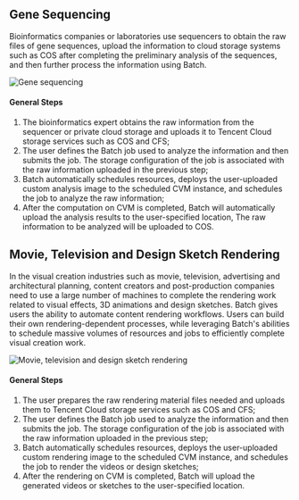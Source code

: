 ## Gene Sequencing
Bioinformatics companies or laboratories use sequencers to obtain the raw files of gene sequences, upload the information to cloud storage systems such as COS after completing the preliminary analysis of the sequences, and then further process the information using Batch.

![Gene sequencing](https://main.qcloudimg.com/raw/d278dddab5b44da4dfb2fec54e6031b7.png)

#### General Steps
1. The bioinformatics expert obtains the raw information from the sequencer or private cloud storage and uploads it to Tencent Cloud storage services such as COS and CFS;
2. The user defines the Batch job used to analyze the information and then submits the job. The storage configuration of the job is associated with the raw information uploaded in the previous step;
3. Batch automatically schedules resources, deploys the user-uploaded custom analysis image to the scheduled CVM instance, and schedules the job to analyze the raw information;
4. After the computation on CVM is completed, Batch will automatically upload the analysis results to the user-specified location,
The raw information to be analyzed will be uploaded to COS.

## Movie, Television and Design Sketch Rendering
In the visual creation industries such as movie, television, advertising and architectural planning, content creators and post-production companies need to use a large number of machines to complete the rendering work related to visual effects, 3D animations and design sketches. Batch gives users the ability to automate content rendering workflows. Users can build their own rendering-dependent processes, while leveraging Batch's abilities to schedule massive volumes of resources and jobs to efficiently complete visual creation work.

![Movie, television and design sketch rendering](https://main.qcloudimg.com/raw/cc1ba1087300bfced93a9f37b09ad253.png)

#### General Steps
1. The user prepares the raw rendering material files needed and uploads them to Tencent Cloud storage services such as COS and CFS;
2. The user defines the Batch job used to analyze the information and then submits the job. The storage configuration of the job is associated with the raw information uploaded in the previous step;
3. Batch automatically schedules resources, deploys the user-uploaded custom rendering image to the scheduled CVM instance, and schedules the job to render the videos or design sketches;
4. After the rendering on CVM is completed, Batch will upload the generated videos or sketches to the user-specified location.
